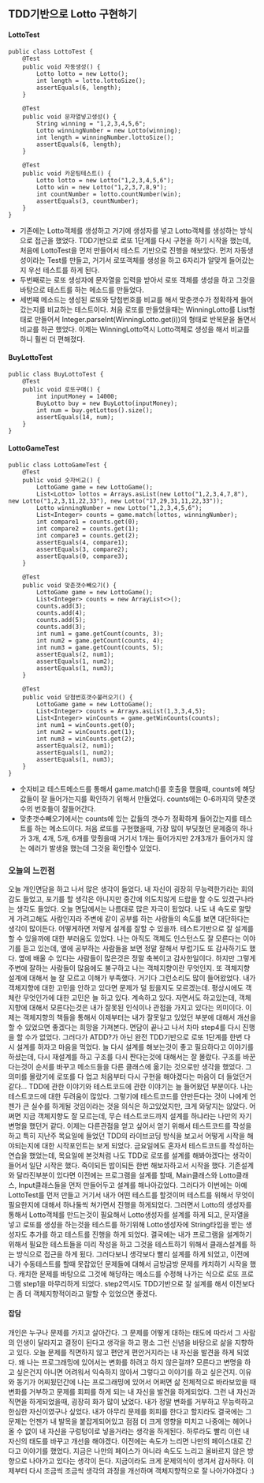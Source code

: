 ## TDD기반으로 Lotto 구현하기

#### LottoTest

```
public class LottoTest {
    @Test
    public void 자동생성() {
        Lotto lotto = new Lotto();
        int length = lotto.lottoSize();
        assertEquals(6, length);
    }

    @Test
    public void 문자열넣고생성() {
        String winning = "1,2,3,4,5,6";
        Lotto winningNumber = new Lotto(winning);
        int length = winningNumber.lottoSize();
        assertEquals(6, length);
    }

    @Test
    public void 카운팅테스트() {
        Lotto lotto = new Lotto("1,2,3,4,5,6");
        Lotto win = new Lotto("1,2,3,7,8,9");
        int countNumber = lotto.countNumber(win);
        assertEquals(3, countNumber);
    }
}
```
- 기존에는 Lotto객체를 생성하고 거기에 생성자를 넣고 Lotto객체를 생성하는 방식으로 접근을 했었다. TDD기반으로 로또 1단계를 다시 구현을 하기 시작을 했는데, 처음에 LottoTest을 먼저 만들어서 테스트 기반으로 진행을 해보았다. 먼저 자동생성이라는 Test를 만들고, 거기서 로또객체를 생성을 하고 6자리가 알맞게 들어갔는지 우선 테스트를 하게 된다.
- 두번째로는 로또 생성자에 문자열을 입력을 받아서 로또 객체를 생성을 하고 그것을 바탕으로 테스트를 하는 메소드를 만들었다.
- 세번쨰 메소드는 생성된 로또와 당첨번호를 비교를 해서 맞춘갯수가 정확하게 들어갔는지를 비교하는 테스트이다. 처음 로또를 만들었을때는 WinningLotto를 List형태로 만들어서 Integer.parseInt(WinningLotto.get(i))의 형태로 반복문을 돌면서 비교를 하곤 했었다. 이제는 WinningLotto역시 Lotto객체로 생성을 해서 비교를 하니 훨씬 더 편해졌다.

#### BuyLottoTest
```
public class BuyLottoTest {
    @Test
    public void 로또구매() {
        int inputMoney = 14000;
        BuyLotto buy = new BuyLotto(inputMoney);
        int num = buy.getLottos().size();
        assertEquals(14, num);
    }
}
```

#### LottoGameTest

```
public class LottoGameTest {
    @Test
    public void 숫자비교() {
        LottoGame game = new LottoGame();
        List<Lotto> lottos = Arrays.asList(new Lotto("1,2,3,4,7,8"), new Lotto("1,2,3,11,22,33"), new Lotto("17,29,31,11,22,33"));
        Lotto winningNumber = new Lotto("1,2,3,4,5,6");
        List<Integer> counts = game.match(lottos, winningNumber);
        int compare1 = counts.get(0);
        int compare2 = counts.get(1);
        int compare3 = counts.get(2);
        assertEquals(4, compare1);
        assertEquals(3, compare2);
        assertEquals(0, compare3);
    }

    @Test
    public void 맞춘갯수빼오기() {
        LottoGame game = new LottoGame();
        List<Integer> counts = new ArrayList<>();
        counts.add(3);
        counts.add(4);
        counts.add(5);
        counts.add(3);
        int num1 = game.getCount(counts, 3);
        int num2 = game.getCount(counts, 4);
        int num3 = game.getCount(counts, 5);
        assertEquals(2, num1);
        assertEquals(1, num2);
        assertEquals(1, num3);
    }

    @Test
    public void 당첨번호갯수불러오기() {
        LottoGame game = new LottoGame();
        List<Integer> counts = Arrays.asList(1,3,3,4,5);
        List<Integer> winCounts = game.getWinCounts(counts);
        int num1 = winCounts.get(0);
        int num2 = winCounts.get(1);
        int num3 = winCounts.get(2);
        assertEquals(2, num1);
        assertEquals(1, num2);
        assertEquals(1, num3);
    }
}
```
- 숫자비교 테스트메소드를 통해서 game.match()를 호출을 했을때, counts에 해당 값들이 잘 들어가는지를 확인하기 위해서 만들었다. counts에는 0-6까지의 맞춘갯수의 번호들이 잘들어간다.
- 맞춘갯수빼오기에서는 counts에 있는 값들의 갯수가 정확하게 들어갔는지를 테스트를 하는 메소드이다. 처음 로또를 구현했을때, 가장 많이 부딪쳤던 문제중의 하나가 3개, 4개, 5개, 6개를 맞췄을때 거기서 1개는 들어가지만 2개3개가 들어가지 않는 에러가 발생을 했는데 그것을 확인할수 있었다.

### 오늘의 느낀점

오늘 개인면담을 하고 나서 많은 생각이 들었다. 
내 자신이 굉장히 무능력한가라는 회의감도 들었고, 포기를 할 생각은 아니지만 중간에 의도치않게 드랍을 할 수도 있겠구나라는 생각도 들었다. 오늘 면담에서는 나름대로 많은 자극이 됬었다. 
나도 내 속도로 알맞게 가려고해도 사람인지라 주변에 같이 공부를 하는 사람들의 속도를 보면 대단하다는 생각이 많이든다. 어떻게하면 저렇게 설계를 잘할 수 있을까. 테스트기반으로 잘 설계를 할 수 있을까에 대한 부러움도 있었다. 
나는 아직도 객체도 인스턴스도 잘 모른다는 이야기를 듣고 있는데, 옆에 공부하는 사람들을 보면 정말 잘해서 부럽기도 또 감사하기도 했다. 옆에 배울 수 있다는 사람들이 많은것은 정말 축복이고 감사한일이다. 하지만 그렇게 주변에 잘하는 사람들이 많음에도 불구하고 나는 객체지향이란 무엇인지. 또 객체지향 설계에 대해서 늘 잘 모르고 이해가 부족했다. 거기다 그런소리도 많이 들어왔었다. 
내가 객체지향에 대한 고민을 안하고 있다면 문제가 덜 됬을지도 모르겠는데. 평상시에도 객체란 무엇인가에 대한 고민은 늘 하고 있다. 계속하고 있다. 자면서도 하고있는데, 객체지향에 대해서 모른다는것은 내가 잘못된 인식이나 관점을 가지고 있다는 의미이다. 
이제는 객체지향의 책들을 통해서 이제부터는 내가 잘못알고 있었던 부분에 대해서 개선을 할 수 있었으면 좋겠다는 희망을 가져본다. 
면담이 끝나고 나서 차마 step4를 다시 진행을 할 수가 없었다. 그러다가 ATDD?가 아닌 완전 TDD기반으로 로또 1단계를 한번 다시 설계를 하자고 마음을 먹었다. 늘 다시 설계를 해보는것이 좋고 필요하다고 이야기를 하셨는데, 다시 재설계를 하고 구조를 다시 짠다는것에 대해서는 잘 몰랐다. 구조를 바꾼다는것이 순서를 바꾸고 메소드들을 다른 클래스에 옮기는 것으로만 생각을 했었다. 그 의미를 몰랐기에 로또를 다 업고 처음부터 다시 구현을 해야겠다는 마음이 더 들었던거 같다... 
TDD에 관한 이야기와 테스트코드에 관한 이야기는 늘 들어왔던 부분이다. 나는 테스트코드에 대한 두려움이 많았다. 그렇기에 테스트코드를 안만든다는 것이 나에게 언젠가 큰 실수를 하게될 것임이라는 것을 의식은 하고있었지만, 크게 와닿지는 않았다. 
어쩌면 지금 객체지향도 잘 모르는데, 무슨 테스트코드까지 설계를 하냐라는 나만의 자기변명을 했던거 같다.
이제는 다른관점을 얻고 싶어서 얻기 위해서 테스트코드를 작성을 하고 특히 지난주 목요일에 들었던 TDD의 라이브코딩 방식을 보고서 어떻게 시작을 해야되는지에 대한 시작포인트는 보게 되었다. 
금요일에도 혼자서 테스트코드를 작성하는 연습을 했었는데, 목요일에 본것처럼 나도 TDD로 로또를 설계를 해봐야겠다는 생각이 들어서 일단 시작은 했다. 죽이되든 밥이되든 한번 해보자하고서 시작을 했다.
기존설계와 달라진부분이 있다면 이전에는 프로그램을 설계를 할때, Main클래스와 Lotto클래스, Input클래스들을 먼저 만들어두고 설계를 해나아갔었다.
그러다가 이번에는 아예 LottoTest를 먼저 만들고 거기서 내가 어떤 테스트를 할것이며 테스트를 위해서 무엇이 필요한지에 대해서 하나둘씩 쳐가면서 진행을 하게되었다.
그러면서 Lotto의 생성자를 통해서 Lotto객체를 만드는것이 필요해서 Lotto생성자를 설계를 하게 되고, 문자열을 넣고 로또를 생성을 하는것을 테스트를 하기위해 Lotto생성자에 String타입을 받는 생성자도 추가를 하고 테스트를 진행을 하게 되었다.
결국에는 내가 프로그램을 설계하기 위해서 필요한 테스트들을 미리 작성을 하고 그것을 테스트하기 위해서 클래스설계를 하는 방식으로 접근을 하게 됬다.
그러다보니 생각보다 빨리 설계를 하게 되었고, 이전에 내가 수동테스트를 할때 못잡았던 문제들에 대해서 금방금방 문제를 캐치하기 시작을 했다. 캐치한 문제를 바탕으로 그것에 해당하는 메소드를 수정해 나가는 식으로 로또 프로그램 step1을 마무리하게 되었다.
step2역시도 TDD기반으로 잘 설계를 해서 이전보다는 좀 더 객체지향적이라고 말할 수 있었으면 좋겠다.

#### 잡담

개인은 누구나 문제를 가지고 살아간다. 그 문제를 어떻게 대하는 태도에 따라서 그 사람의 인생이 달라지고 결정이 된다고 생각을 하고 평소 그런 신념을 바탕으로 삶을 지향하고 있다.
오늘 문제를 직면하지 않고 편안게 편안거지라는 내 자신을 발견을 하게 되었다.
왜 나는 프로그래밍에 있어서는 변화를 하려고 하지 않은걸까? 
모른다고 변명을 하고 싶은건지 아니면 어려워서 익숙하지 않아서 그렇다고 이야기를 하고 싶은건지.
이유와 동기가 어찌됬던간에 나는 프로그래밍에 있어서 어쩌면 삶 전체적으로 바라보았을 때 변화를 거부하고 문제를 회피를 하게 되는 내 자신을 발견을 하게되었다.
그런 내 자신과 직면을 하게되었을때, 굉장히 화가 많이 났었다.
내가 정말 변화를 거부하고 무능력하고 한심한 자신이였구나 싶었다.
내가 아무리 문제를 회피를 한다고 할지라도 결국에는 그 문제는 언젠가 내 발목을 붙잡게되어있고 점점 더 크게 영향을 미치고 나중에는 헤어나올 수 없이 내 자신을 구렁텅이로 넣을거라는 생각을 하게된다.
하루라도 빨리 이런 내 자신의 태도를 바꾸고 개선을 해야겠다.
이전에는 속도가 느리면 나만의 페이스대로 간다고 이야기를 했었다.
지금은 나만의 페이스가 아니라 속도도 느리고 올바르지 않은 방향으로 나아가고 있다는 생각이 든다.
지금이라도 크게 문제의식이 생겨서 감사하다.
이제부터 다시 조금씩 조금씩 생각의 과정을 개선하며 객체지향적으로 잘 나아가야겠다 :) 